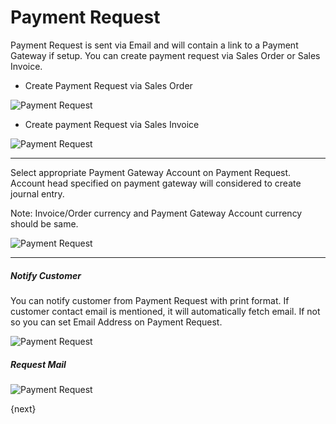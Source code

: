# Payment Request

Payment Request is sent via Email and will contain a link to a Payment Gateway if setup. You can create payment request via Sales Order or Sales Invoice.

- Create Payment Request via Sales Order
<img class="screenshot" alt="Payment Request" src="/docs/assets/img/accounts/pr-from-so.png">

- Create payment Request via Sales Invoice
<img class="screenshot" alt="Payment Request" src="/docs/assets/img/accounts/pr-from-si.png">

---

Select appropriate Payment Gateway Account on Payment Request. Account head specified on payment gateway will 
considered to create journal entry. 

Note: Invoice/Order currency and Payment Gateway Account currency should be same.

<img class="screenshot" alt="Payment Request" src="/docs/assets/img/accounts/pr-details-1.png">

---

##### Notify Customer
You can notify customer from Payment Request with print format. If customer contact email is mentioned, it will automatically fetch email. If not so you can set Email Address on Payment Request. 

<img class="screenshot" alt="Payment Request" src="/docs/assets/img/accounts/pr-details-2.png">

##### Request Mail
<img class="screenshot" alt="Payment Request" src="/docs/assets/img/accounts/pr-email.png">

{next}

